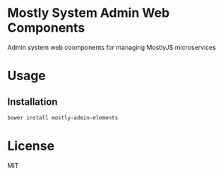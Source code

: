 Mostly System Admin Web Components
==================================

Admin system web coomponents for managing MostlyJS microservices

# Usage

## Installation

```bash
bower install mostly-admin-elements
```

# License

MIT